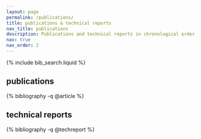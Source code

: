 ```yaml
---
layout: page
permalink: /publications/
title: publications & technical reports
nav_title: publications
description: Publications and technical reports in chronological order.
nav: true
nav_order: 2
---
```


{% include bib_search.liquid %}

<h2>publications</h2>
<div class="publications">
{% bibliography -q @article %}
</div>

<!-- <h2>Manuscripts Under Review</h2>
<div class="publications">
{% bibliography -q @unpublished %}
</div> -->

<h2>technical reports</h2>
<div class="publications">
{% bibliography -q @techreport %}
</div>


